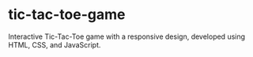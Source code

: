 # tic-tac-toe-game
Interactive Tic-Tac-Toe game with a responsive design, developed using HTML, CSS, and JavaScript.
